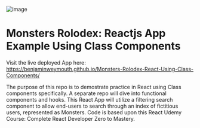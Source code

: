 ![image](https://user-images.githubusercontent.com/47256041/181611519-7c005253-b1ab-419c-9fa0-8b8a3e14f941.png)

# Monsters Rolodex: Reactjs App Example Using Class Components

Visit the live deployed App here: https://benjaminweymouth.github.io/Monsters-Rolodex-React-Using-Class-Components/

The purpose of this repo is to demostrate practice in React using Class components specifically. A separate repo will dive into functional components and hooks. This React App will utilize a filtering search component to allow end-users to search through an index of fictitious users, represented as Monsters. Code is based upon this React Udemy Course: Complete React Developer Zero to Mastery. 

